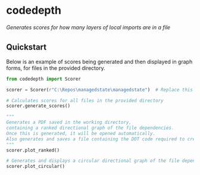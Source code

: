 # codedepth

###### Generates scores for how many layers of local imports are in a file

## Quickstart

Below is an example of scores being generated and then displayed in graph forms, for files in the provided directory.

```python
from codedepth import Scorer

scorer = Scorer(r"C:\Repos\managedstate\managedstate")  # Replace this directory path with your own

# Calculates scores for all files in the provided directory
scorer.generate_scores()

"""
Generates a PDF saved in the working directory,
containing a ranked directional graph of the file dependencies.
Once this is generated, it will be opened automatically.
Also generates and saves a file containing the DOT code required to create the graph
"""
scorer.plot_ranked()

# Generates and displays a circular directional graph of the file dependencies in memory
scorer.plot_circular()
```
